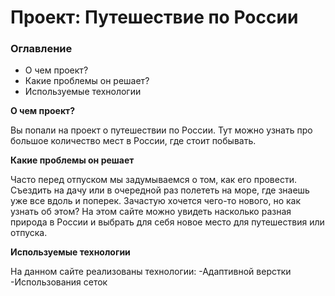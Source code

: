 # Проект: Путешествие по России

### Оглавление
* О чем проект?
* Какие проблемы он решает?
* Используемые технологии

**О чем проект?**

Вы попали на проект о путешествии по России. Тут можно узнать про большое количество мест в России, где стоит побывать.

**Какие проблемы он решает**

Часто перед отпуском мы задумываемся о том, как его провести. Съездить на дачу или в очередной раз полететь на море, где знаешь уже все вдоль и поперек. Зачастую хочется чего-то нового, но как узнать об этом? На этом сайте можно увидеть насколько разная природа в России и выбрать для себя новое место для путешествия или отпуска.

**Используемые технологии**

На данном сайте реализованы технологии:
-Адаптивной верстки
-Использования сеток


